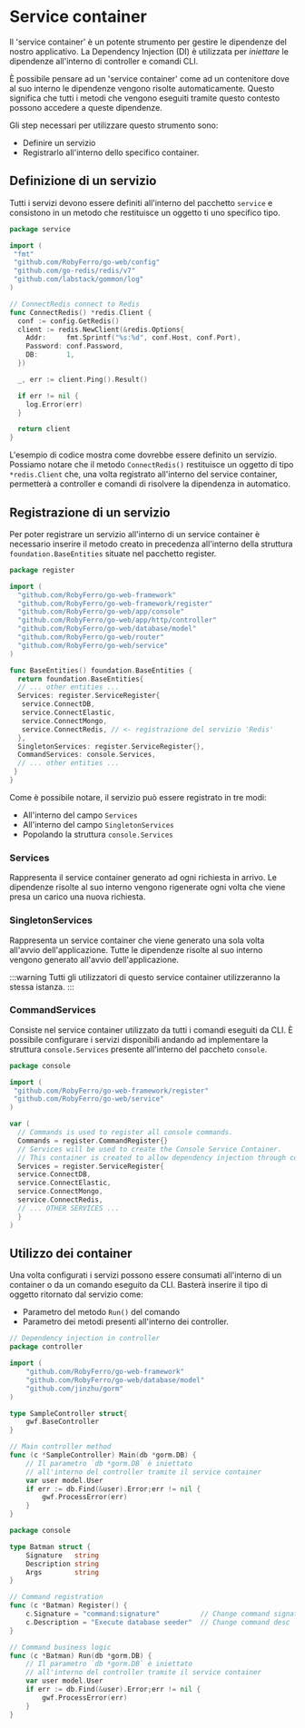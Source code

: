 # Service container

Il 'service container' è un potente strumento per gestire le dipendenze del nostro applicativo.
La Dependency Injection (DI) è utilizzata per *iniettare* le dipendenze all'interno di controller e comandi CLI.

È possibile pensare ad un 'service container' come ad un contenitore dove al suo interno le dipendenze vengono risolte automaticamente.
Questo significa che tutti i metodi che vengono eseguiti tramite questo contesto possono accedere a queste dipendenze.

Gli step necessari per utilizzare questo strumento sono:

* Definire un servizio
* Registrarlo all'interno dello specifico container.

## Definizione di un servizio

Tutti i servizi devono essere definiti all'interno del pacchetto `service` e consistono in un metodo che restituisce un oggetto ti uno specifico tipo.

```go title="Definizione del servizio 'Redis'"
package service

import (
 "fmt"
 "github.com/RobyFerro/go-web/config"
 "github.com/go-redis/redis/v7"
 "github.com/labstack/gommon/log"
)

// ConnectRedis connect to Redis
func ConnectRedis() *redis.Client {
  conf := config.GetRedis()
  client := redis.NewClient(&redis.Options{
    Addr:     fmt.Sprintf("%s:%d", conf.Host, conf.Port),
    Password: conf.Password,
    DB:       1,
  })

  _, err := client.Ping().Result()

  if err != nil {
    log.Error(err)
  }

  return client
}
```

L'esempio di codice mostra come dovrebbe essere definito un servizio. Possiamo notare che il metodo `ConnectRedis()` restituisce un oggetto di tipo `*redis.Client` che, una volta registrato all'interno del service container, permetterà a controller e comandi di risolvere la dipendenza in automatico.

## Registrazione di un servizio

Per poter registrare un servizio all'interno di un service container è necessario inserire il metodo creato in precedenza all'interno della struttura `foundation.BaseEntities` situate nel pacchetto register.

```go title="Registrazione del servizio 'Redis'"
package register

import (
  "github.com/RobyFerro/go-web-framework"
  "github.com/RobyFerro/go-web-framework/register"
  "github.com/RobyFerro/go-web/app/console"
  "github.com/RobyFerro/go-web/app/http/controller"
  "github.com/RobyFerro/go-web/database/model"
  "github.com/RobyFerro/go-web/router"
  "github.com/RobyFerro/go-web/service"
)

func BaseEntities() foundation.BaseEntities {
  return foundation.BaseEntities{
  // ... other entities ...
  Services: register.ServiceRegister{
   service.ConnectDB,
   service.ConnectElastic,
   service.ConnectMongo,
   service.ConnectRedis, // <- registrazione del servizio 'Redis'
  },
  SingletonServices: register.ServiceRegister{},
  CommandServices: console.Services,
  // ... other entities ...
 }
}
```

Come è possibile notare, il servizio può essere registrato in tre modi:

* All'interno del campo `Services`
* All'interno del campo `SingletonServices`
* Popolando la struttura `console.Services`

### Services

Rappresenta il service container generato ad ogni richiesta in arrivo. Le dipendenze risolte al suo interno vengono rigenerate ogni volta che viene presa un carico una nuova richiesta.

### SingletonServices

Rappresenta un service container che viene generato una sola volta all'avvio dell'applicazione.
Tutte le dipendenze risolte al suo interno vengono generato all'avvio dell'applicazione.

:::warning
Tutti gli utilizzatori di questo service container utilizzeranno la stessa istanza.
:::

### CommandServices

Consiste nel service container utilizzato da tutti i comandi eseguiti da CLI.
È possibile configurare i servizi disponibili andando ad implementare la struttura `console.Services` presente all'interno del paccheto `console`.

```go title="Registrazione servizii in console.Services"
package console

import (
 "github.com/RobyFerro/go-web-framework/register"
 "github.com/RobyFerro/go-web/service"
)

var (
  // Commands is used to register all console commands.
  Commands = register.CommandRegister{}
  // Services will be used to create the Console Service Container.
  // This container is created to allow dependency injection through console commands.
  Services = register.ServiceRegister{
  service.ConnectDB,
  service.ConnectElastic,
  service.ConnectMongo,
  service.ConnectRedis,
  // ... OTHER SERVICES ...
  }
)
```

## Utilizzo dei container

Una volta configurati i servizi possono essere consumati all'interno di un container o da un comando eseguito da CLI.
Basterà inserire il tipo di oggetto ritornato dal servizio come:

* Parametro del metodo `Run()` del comando
* Parametro dei metodi presenti all'interno dei controller.

```go title="DI all'interno di un controller"
// Dependency injection in controller
package controller

import (
    "github.com/RobyFerro/go-web-framework" 
    "github.com/RobyFerro/go-web/database/model" 
    "github.com/jinzhu/gorm"
)

type SampleController struct{
    gwf.BaseController
}

// Main controller method
func (c *SampleController) Main(db *gorm.DB) {
    // Il parametro `db *gorm.DB` è iniettato 
    // all'interno del controller tramite il service container
    var user model.User
    if err := db.Find(&user).Error;err != nil {
        gwf.ProcessError(err)
    }
}
```

```go title="DI all'interno di un comando"
package console

type Batman struct {
    Signature   string
    Description string
    Args        string
}

// Command registration
func (c *Batman) Register() {
    c.Signature = "command:signature"          // Change command signature
    c.Description = "Execute database seeder"  // Change command desc
}

// Command business logic
func (c *Batman) Run(db *gorm.DB) {
    // Il parametro `db *gorm.DB` è iniettato 
    // all'interno del controller tramite il service container
    var user model.User
    if err := db.Find(&user).Error;err != nil {
        gwf.ProcessError(err)
    }
}
```
